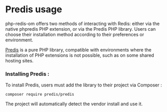 # Predis usage

php-redis-om offers two methods of interacting with Redis: either via the native phpredis PHP extension, or via the Predis PHP library. Users can choose their installation method according to their preferences or environment.


[Predis](https://github.com/predis/predis) is a pure PHP library, compatible with environments where the installation of PHP extensions is not possible, such as on some shared hosting sites.

### Installing Predis :

To install Predis, users must add the library to their project via Composer :
```
composer require predis/predis
```

The project will automatically detect the vendor install and use it.